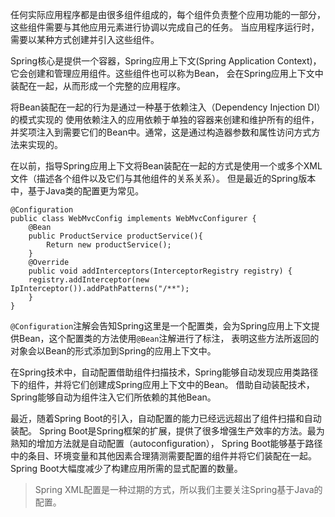任何实际应用程序都是由很多组件组成的，每个组件负责整个应用功能的一部分，这些组件需要与其他应用元素进行协调以完成自己的任务。
当应用程序运行时，需要以某种方式创建并引入这些组件。

Spring核心是提供一个容器，Spring应用上下文(Spring Application Context)，它会创建和管理应用组件。这些组件也可以称为Bean，
会在Spring应用上下文中装配在一起，从而形成一个完整的应用程序。

将Bean装配在一起的行为是通过一种基于依赖注入（Dependency Injection DI）的模式实现的
使用依赖注入的应用依赖于单独的容器来创建和维护所有的组件，并奖项注入到需要它们的Bean中。通常，这是通过构造器参数和属性访问方式方法来实现的。

在以前，指导Spring应用上下文将Bean装配在一起的方式是使用一个或多个XML文件（描述各个组件以及它们与其他组件的关系关系）。
但是最近的Spring版本中，基于Java类的配置更为常见。
```
@Configuration
public class WebMvcConfig implements WebMvcConfigurer {
	@Bean 
	public ProductService productService(){
		Return new productService();
	}
    @Override
    public void addInterceptors(InterceptorRegistry registry) {
	registry.addInterceptor(new IpInterceptor()).addPathPatterns("/**");
    }
}
```
`@Configuration`注解会告知Spring这里是一个配置类，会为Spring应用上下文提供Bean，这个配置类的方法使用`@Bean`注解进行了标注，
表明这些方法所返回的对象会以Bean的形式添加到Spring的应用上下文中。

在Spring技术中，自动配置借助组件扫描技术，Spring能够自动发现应用类路径下的组件，并将它们创建成Spring应用上下文中的Bean。
借助自动装配技术，Spring能够自动为组件注入它们所依赖的其他Bean。

最近，随着Spring Boot的引入，自动配置的能力已经远远超出了组件扫描和自动装配。
Spring Boot是Spring框架的扩展，提供了很多增强生产效率的方法。最为熟知的增加方法就是自动配置（autoconfiguration），
Spring Boot能够基于路径中的条目、环境变量和其他因素合理猜测需要配置的组件并将它们装配在一起。
Spring Boot大幅度减少了构建应用所需的显式配置的数量。

> Spring XML配置是一种过期的方式，所以我们主要关注Spring基于Java的配置。
